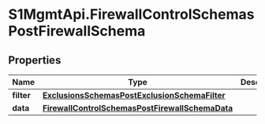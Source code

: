 # S1MgmtApi.FirewallControlSchemasPostFirewallSchema

## Properties
Name | Type | Description | Notes
------------ | ------------- | ------------- | -------------
**filter** | [**ExclusionsSchemasPostExclusionSchemaFilter**](ExclusionsSchemasPostExclusionSchemaFilter.md) |  | 
**data** | [**FirewallControlSchemasPostFirewallSchemaData**](FirewallControlSchemasPostFirewallSchemaData.md) |  | 


